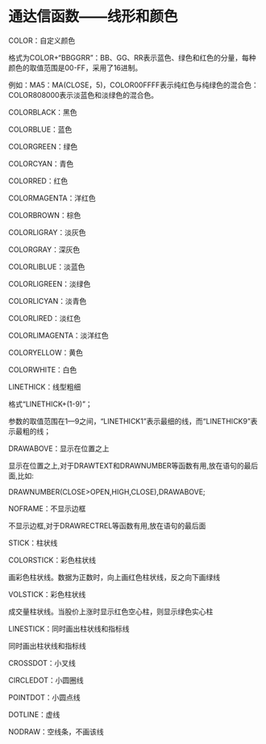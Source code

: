 # 通达信函数——线形和颜色

COLOR：自定义颜色

格式为COLOR+“BBGGRR”：BB、GG、RR表示蓝色、绿色和红色的分量，每种颜色的取值范围是00-FF，采用了16进制。

例如：MA5：MA(CLOSE，5)，COLOR00FFFF表示纯红色与纯绿色的混合色：COLOR808000表示淡蓝色和淡绿色的混合色。



COLORBLACK：黑色

COLORBLUE：蓝色

COLORGREEN：绿色

COLORCYAN：青色

COLORRED：红色

COLORMAGENTA：洋红色

COLORBROWN：棕色

COLORLIGRAY：淡灰色

COLORGRAY：深灰色

COLORLIBLUE：淡蓝色

COLORLIGREEN：淡绿色

COLORLICYAN：淡青色

COLORLIRED：淡红色

COLORLIMAGENTA：淡洋红色

COLORYELLOW：黄色

COLORWHITE：白色

LINETHICK：线型粗细

格式“LINETHICK+(1-9)”；

参数的取值范围在1—9之间，“LINETHICK1”表示最细的线，而“LINETHICK9”表示最粗的线；



DRAWABOVE：显示在位置之上

显示在位置之上,对于DRAWTEXT和DRAWNUMBER等函数有用,放在语句的最后面,比如:

 DRAWNUMBER(CLOSE>OPEN,HIGH,CLOSE),DRAWABOVE;



NOFRAME：不显示边框

不显示边框,对于DRAWRECTREL等函数有用,放在语句的最后面



STICK：柱状线

COLORSTICK：彩色柱状线

画彩色柱状线。数据为正数时，向上画红色柱状线，反之向下画绿线



VOLSTICK：彩色柱状线

成交量柱状线。当股价上涨时显示红色空心柱，则显示绿色实心柱



LINESTICK：同时画出柱状线和指标线

同时画出柱状线和指标线



CROSSDOT：小叉线

CIRCLEDOT：小圆圈线

POINTDOT：小圆点线

DOTLINE：虚线

NODRAW：空线条，不画该线
